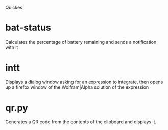Quickes

# bat-status

Calculates the percentage of battery remaining and sends a notification with it

# intt

Displays a dialog window asking for an expression to integrate, then opens up a firefox window of the Wolfram|Alpha solution of the expression

# qr.py

Generates a QR code from the contents of the clipboard and displays it.

